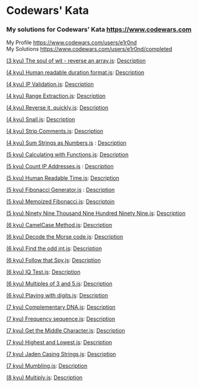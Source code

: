 # Codewars' Kata

### My solutions for Codewars' Kata https://www.codewars.com

My Profile https://www.codewars.com/users/e1r0nd<br>
My Solutions https://www.codewars.com/users/e1r0nd/completed

[(3 kyu) The soul of wit - reverse an array.js]((3%20kyu)%20The%20soul%20of%20wit%20-%20reverse%20an%20array.js): [Description](https://www.codewars.com/kata/the-soul-of-wit-reverse-an-array)

[(4 kyu) Human readable duration format.js]((4%20kyu)%20Human%20readable%20duration%20format.js): [Description](https://www.codewars.com/kata/human-readable-duration-format)

[(4 kyu) IP Validation.js]((4%20kyu)%20IP%20Validation.js): [Description](https://www.codewars.com/kata/ip-validation)

[(4 kyu) Range Extraction.js]((4%20kyu)%20Range%20Extraction.js): [Description](https://www.codewars.com/kata/range-extraction)

[(4 kyu) Reverse it, quickly.js]((4%20kyu)%20Reverse%20it%2C%20quickly.js): [Description](https://www.codewars.com/kata/reverse-it-quickly)

[(4 kyu) Snail.js]((4%20kyu)%20Snail.js): [Description](https://www.codewars.com/kata/snail/javascript)

[(4 kyu) Strip Comments.js]((4%20kyu)%20Strip%20Comments.js): [Description](https://www.codewars.com/kata/51c8e37cee245da6b40000bd)

[(4 kyu) Sum Strings as Numbers.js]((4%20kyu)%20Sum%20Strings%20as%20Numbers.js) : [Description](https://www.codewars.com/kata/5324945e2ece5e1f32000370)

[(5 kyu) Calculating with Functions.js]((5%20kyu)%20Calculating%20with%20Functions.js): [Description](https://www.codewars.com/kata/525f3eda17c7cd9f9e000b39/)

[(5 kyu) Count IP Addresses.js]((5%20kyu)%20Count%20IP%20Addresses.js) : [Description](https://www.codewars.com/kata/526989a41034285187000de4)

[(5 kyu) Human Readable Time.js]((5%20kyu)%20Human%20Readable%20Time.js): [Description](https://www.codewars.com/kata/human-readable-time)

[(5 kyu) Fibonacci Generator.js]((5%20kyu)%20Fibonacci%20Generator.js) : [Description](https://www.codewars.com/kata/522498c9906b0cfcb40001fc)

[(5 kyu) Memoized Fibonacci.js]((5%20kyu)%20Memoized%20Fibonacci.js): [Descriptoin](https://www.codewars.com/kata/memoized-fibonacci)

[(5 kyu) Ninety Nine Thousand Nine Hundred Ninety Nine.js]((5%20kyu)%20Ninety%20Nine%20Thousand%20Nine%20Hundred%20Ninety%20Nine.js): [Description](https://www.codewars.com/kata/5463c8db865001c1710003b2)

[(6 kyu) CamelCase Method.js]((6%20kyu)%20CamelCase%20Method.js): [Description](https://www.codewars.com/kata/camelcase-method)

[(6 kyu) Decode the Morse code.js]((6%20kyu)%20Decode%20the%20Morse%20code.js): [Description](https://www.codewars.com/kata/decode-the-morse-code)

[(6 kyu) Find the odd int.js]((6%20kyu)%20Find%20the%20odd%20int.js): [Description](https://www.codewars.com/kata/find-the-odd-int)

[(6 kyu) Follow that Spy.js]((6%20kyu)%20Follow%20that%20Spy.js): [Description](https://www.codewars.com/kata/follow-that-spy)

[(6 kyu) IQ Test.js]((6%20kyu)%20IQ%20Test.js): [Description](https://www.codewars.com/kata/iq-test)

[(6 kyu) Multiples of 3 and 5.js]((6%20kyu)%20Multiples%20of%203%20and%205.js): [Description](https://www.codewars.com/kata/multiples-of-3-and-5)

[(6 kyu) Playing with digits.js]((6%20kyu)%20Playing%20with%20digits.js): [Description](https://www.codewars.com/kata/playing-with-digits)

[(7 kyu) Complementary DNA.js]((7%20kyu)%20Complementary%20DNA.js): [Description](https://www.codewars.com/kata/complementary-dna/)

[(7 kyu) Frequency sequence.js]((7%20kyu)%20Frequency%20sequence.js): [Description](https://www.codewars.com/kata/frequency-sequence/)

[(7 kyu) Get the Middle Character.js]((7%20kyu)%20Get%20the%20Middle%20Character.js): [Description](https://www.codewars.com/kata/get-the-middle-character/)

[(7 kyu) Highest and Lowest.js]((7%20kyu)%20Highest%20and%20Lowest.js): [Description](https://www.codewars.com/kata/highest-and-lowest/)

[(7 kyu) Jaden Casing Strings.js]((7%20kyu)%20Jaden%20Casing%20Strings.js): [Description](https://www.codewars.com/kata/jaden-casing-strings/)

[(7 kyu) Mumbling.js]((7%20kyu)%20Mumbling.js): [Description](https://www.codewars.com/kata/mumbling/)


[(8 kyu) Multiply.js]((8%20kyu)%20Multiply.js): [Description](https://www.codewars.com/kata/multiply/)
